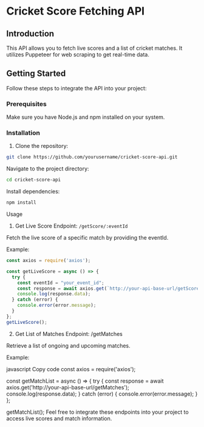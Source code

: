 # Cricket Score Fetching API

## Introduction
This API allows you to fetch live scores and a list of cricket matches. It utilizes Puppeteer for web scraping to get real-time data.

## Getting Started
Follow these steps to integrate the API into your project:

### Prerequisites
Make sure you have Node.js and npm installed on your system.

### Installation
1. Clone the repository:
```bash
git clone https://github.com/yourusername/cricket-score-api.git
```
Navigate to the project directory:
```bash
cd cricket-score-api
```
Install dependencies:
```bash
npm install
```
Usage
1. Get Live Score
Endpoint: `/getScore/:eventId`

Fetch the live score of a specific match by providing the eventId.

Example:

```js
const axios = require('axios');

const getLiveScore = async () => {
  try {
    const eventId = "your_event_id";
    const response = await axios.get(`http://your-api-base-url/getScore/${eventId}`);
    console.log(response.data);
  } catch (error) {
    console.error(error.message);
  }
};
getLiveScore();
```
2. Get List of Matches
Endpoint: /getMatches

Retrieve a list of ongoing and upcoming matches.

Example:

javascript
Copy code
const axios = require('axios');

const getMatchList = async () => {
  try {
    const response = await axios.get('http://your-api-base-url/getMatches');
    console.log(response.data);
  } catch (error) {
    console.error(error.message);
  }
};

getMatchList();
Feel free to integrate these endpoints into your project to access live scores and match information.
